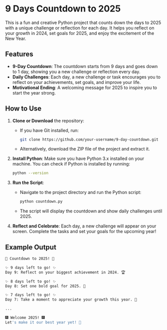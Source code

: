 # 9 Days Countdown to 2025

This is a fun and creative Python project that counts down the days to 2025 with a unique challenge or reflection for each day. It helps you reflect on your growth in 2024, set goals for 2025, and enjoy the excitement of the New Year.

## Features

- **9-Day Countdown**: The countdown starts from 9 days and goes down to 1 day, showing you a new challenge or reflection every day.
- **Daily Challenges**: Each day, a new challenge or task encourages you to reflect on your achievements, set goals, and improve your life.
- **Motivational Ending**: A welcoming message for 2025 to inspire you to start the year strong.

## How to Use

1. **Clone or Download** the repository:
    - If you have Git installed, run:
      ```bash
      git clone https://github.com/your-username/9-day-countdown.git
      ```
    - Alternatively, download the ZIP file of the project and extract it.

2. **Install Python**: Make sure you have Python 3.x installed on your machine. You can check if Python is installed by running:
    ```bash
    python --version
    ```

3. **Run the Script**:
    - Navigate to the project directory and run the Python script:
      ```bash
      python countdown.py
      ```
    - The script will display the countdown and show daily challenges until 2025.

4. **Reflect and Celebrate**: Each day, a new challenge will appear on your screen. Complete the tasks and set your goals for the upcoming year!

## Example Output

```bash
🎉 Countdown to 2025! 🎉

✨ 9 days left to go! ✨
Day 9: Reflect on your biggest achievement in 2024. 🏆

✨ 8 days left to go! ✨
Day 8: Set one bold goal for 2025. 🎯

✨ 7 days left to go! ✨
Day 7: Take a moment to appreciate your growth this year. 🌱

...

🎆 Welcome 2025! 🎆
Let's make it our best year yet! 🌟
